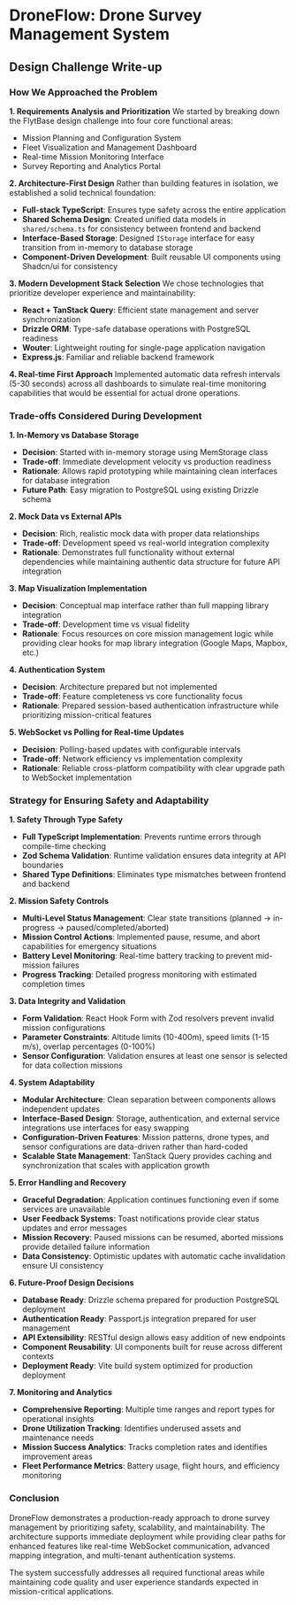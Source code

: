 # DroneFlow: Drone Survey Management System
## Design Challenge Write-up

### How We Approached the Problem

**1. Requirements Analysis and Prioritization**
We started by breaking down the FlytBase design challenge into four core functional areas:
- Mission Planning and Configuration System
- Fleet Visualization and Management Dashboard  
- Real-time Mission Monitoring Interface
- Survey Reporting and Analytics Portal

**2. Architecture-First Design**
Rather than building features in isolation, we established a solid technical foundation:
- **Full-stack TypeScript**: Ensures type safety across the entire application
- **Shared Schema Design**: Created unified data models in `shared/schema.ts` for consistency between frontend and backend
- **Interface-Based Storage**: Designed `IStorage` interface for easy transition from in-memory to database storage
- **Component-Driven Development**: Built reusable UI components using Shadcn/ui for consistency

**3. Modern Development Stack Selection**
We chose technologies that prioritize developer experience and maintainability:
- **React + TanStack Query**: Efficient state management and server synchronization
- **Drizzle ORM**: Type-safe database operations with PostgreSQL readiness
- **Wouter**: Lightweight routing for single-page application navigation
- **Express.js**: Familiar and reliable backend framework

**4. Real-time First Approach**
Implemented automatic data refresh intervals (5-30 seconds) across all dashboards to simulate real-time monitoring capabilities that would be essential for actual drone operations.

### Trade-offs Considered During Development

**1. In-Memory vs Database Storage**
- **Decision**: Started with in-memory storage using MemStorage class
- **Trade-off**: Immediate development velocity vs production readiness
- **Rationale**: Allows rapid prototyping while maintaining clean interfaces for database integration
- **Future Path**: Easy migration to PostgreSQL using existing Drizzle schema

**2. Mock Data vs External APIs**
- **Decision**: Rich, realistic mock data with proper data relationships
- **Trade-off**: Development speed vs real-world integration complexity
- **Rationale**: Demonstrates full functionality without external dependencies while maintaining authentic data structure for future API integration

**3. Map Visualization Implementation**
- **Decision**: Conceptual map interface rather than full mapping library integration
- **Trade-off**: Development time vs visual fidelity
- **Rationale**: Focus resources on core mission management logic while providing clear hooks for map library integration (Google Maps, Mapbox, etc.)

**4. Authentication System**
- **Decision**: Architecture prepared but not implemented
- **Trade-off**: Feature completeness vs core functionality focus
- **Rationale**: Prepared session-based authentication infrastructure while prioritizing mission-critical features

**5. WebSocket vs Polling for Real-time Updates**
- **Decision**: Polling-based updates with configurable intervals
- **Trade-off**: Network efficiency vs implementation complexity
- **Rationale**: Reliable cross-platform compatibility with clear upgrade path to WebSocket implementation

### Strategy for Ensuring Safety and Adaptability

**1. Safety Through Type Safety**
- **Full TypeScript Implementation**: Prevents runtime errors through compile-time checking
- **Zod Schema Validation**: Runtime validation ensures data integrity at API boundaries
- **Shared Type Definitions**: Eliminates type mismatches between frontend and backend

**2. Mission Safety Controls**
- **Multi-Level Status Management**: Clear state transitions (planned → in-progress → paused/completed/aborted)
- **Mission Control Actions**: Implemented pause, resume, and abort capabilities for emergency situations
- **Battery Level Monitoring**: Real-time battery tracking to prevent mid-mission failures
- **Progress Tracking**: Detailed progress monitoring with estimated completion times

**3. Data Integrity and Validation**
- **Form Validation**: React Hook Form with Zod resolvers prevent invalid mission configurations
- **Parameter Constraints**: Altitude limits (10-400m), speed limits (1-15 m/s), overlap percentages (0-100%)
- **Sensor Configuration**: Validation ensures at least one sensor is selected for data collection missions

**4. System Adaptability**
- **Modular Architecture**: Clean separation between components allows independent updates
- **Interface-Based Design**: Storage, authentication, and external service integrations use interfaces for easy swapping
- **Configuration-Driven Features**: Mission patterns, drone types, and sensor configurations are data-driven rather than hard-coded
- **Scalable State Management**: TanStack Query provides caching and synchronization that scales with application growth

**5. Error Handling and Recovery**
- **Graceful Degradation**: Application continues functioning even if some services are unavailable
- **User Feedback Systems**: Toast notifications provide clear status updates and error messages
- **Mission Recovery**: Paused missions can be resumed, aborted missions provide detailed failure information
- **Data Consistency**: Optimistic updates with automatic cache invalidation ensure UI consistency

**6. Future-Proof Design Decisions**
- **Database Ready**: Drizzle schema prepared for production PostgreSQL deployment
- **Authentication Ready**: Passport.js integration prepared for user management
- **API Extensibility**: RESTful design allows easy addition of new endpoints
- **Component Reusability**: UI components built for reuse across different contexts
- **Deployment Ready**: Vite build system optimized for production deployment

**7. Monitoring and Analytics**
- **Comprehensive Reporting**: Multiple time ranges and report types for operational insights
- **Drone Utilization Tracking**: Identifies underused assets and maintenance needs
- **Mission Success Analytics**: Tracks completion rates and identifies improvement areas
- **Fleet Performance Metrics**: Battery usage, flight hours, and efficiency monitoring

### Conclusion

DroneFlow demonstrates a production-ready approach to drone survey management by prioritizing safety, scalability, and maintainability. The architecture supports immediate deployment while providing clear paths for enhanced features like real-time WebSocket communication, advanced mapping integration, and multi-tenant authentication systems.

The system successfully addresses all required functional areas while maintaining code quality and user experience standards expected in mission-critical applications.